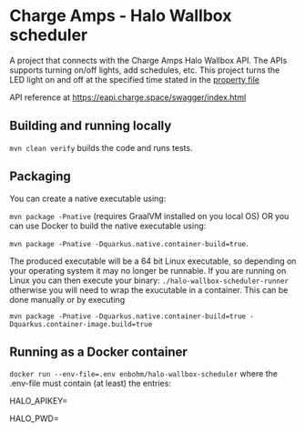 # Charge Amps - Halo Wallbox scheduler
A project that connects with the Charge Amps Halo Wallbox API. The APIs supports turning on/off lights, add schedules, etc. This project turns the LED light on and off at the specified time stated in the [property file](src/main/resources/application.properties)

API reference at https://eapi.charge.space/swagger/index.html

## Building and running locally
```mvn clean verify``` builds the code and runs tests.

## Packaging
You can create a native executable using: 

`mvn package -Pnative` (requires GraalVM installed on you local OS) OR you can use Docker to build the native executable using:

`mvn package -Pnative -Dquarkus.native.container-build=true`.

The produced executable will be a 64 bit Linux executable, so depending on your operating system it may no longer be runnable. If you are running on Linux you can then execute your binary: `./halo-wallbox-scheduler-runner` otherwise you will need to wrap the exucutable in a container. This can be done manually or by executing

```mvn package -Pnative -Dquarkus.native.container-build=true -Dquarkus.container-image.build=true```

## Running as a Docker container
```docker run --env-file=.env enbohm/halo-wallbox-scheduler``` where the .env-file must contain (at least) the entries:

HALO_APIKEY=<your API key>
  
HALO_PWD=<your password for the Halo wallbox>
